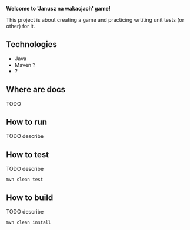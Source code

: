 **Welcome to 'Janusz na wakacjach' game!** 

This project is about creating a game and practicing wrtiting unit tests (or other) for it. 

## Technologies 

 * Java 
 * Maven ? 
 * ? 

## Where are docs

TODO

## How to run

TODO describe


## How to test 

TODO describe

    mvn clean test
    
## How to build 

TODO describe

    mvn clean install
